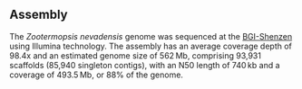Assembly
--------

The *Zootermopsis nevadensis* genome was sequenced at the
[BGI-Shenzen](http://www.genomics.cn/en) using Illumina technology. The
assembly has an average coverage depth of 98.4x and an estimated genome
size of 562 Mb, comprising 93,931 scaffolds (85,940 singleton contigs),
with an N50 length of 740 kb and a coverage of 493.5 Mb, or 88% of the
genome.

